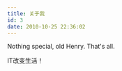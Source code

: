 ```yaml
---
title: 关于我
id: 3
date: 2010-10-25 22:36:02
---
```


Nothing special, old Henry. That's all.

IT改变生活！